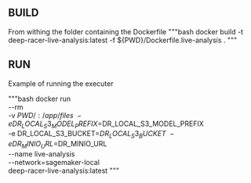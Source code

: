 ## BUILD

From withing the folder containing the Dockerfile
"""bash
    docker build -t deep-racer-live-analysis:latest -f ${PWD}/Dockerfile.live-analysis .
"""


## RUN
Example of running the executer

"""bash
    docker run \
    --rm \
    -v ${PWD}/:/app/files \
    -e DR_LOCAL_S3_MODEL_PREFIX=$DR_LOCAL_S3_MODEL_PREFIX \
    -e DR_LOCAL_S3_BUCKET=$DR_LOCAL_S3_BUCKET \
    -e DR_MINIO_URL=$DR_MINIO_URL \
    --name live-analysis \
    --network=sagemaker-local \
    deep-racer-live-analysis:latest
"""

